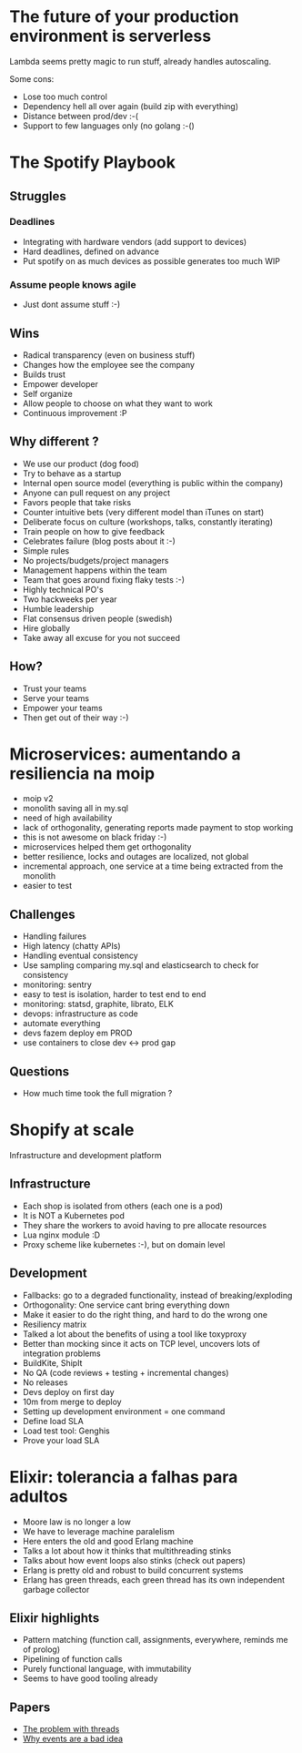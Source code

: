 # The future of your production environment is serverless


Lambda seems pretty magic to run stuff, already handles autoscaling.

Some cons:

* Lose too much control
* Dependency hell all over again (build zip with everything)
* Distance between prod/dev :-(
* Support to few languages only (no golang :-()


# The Spotify Playbook


## Struggles


### Deadlines

* Integrating with hardware vendors (add support to devices)
* Hard deadlines, defined on advance
* Put spotify on as much devices as possible generates too much WIP


### Assume people knows agile

* Just dont assume stuff :-)


## Wins

* Radical transparency (even on business stuff)
* Changes how the employee see the company
* Builds trust
* Empower developer
* Self organize
* Allow people to choose on what they want to work
* Continuous improvement :P


## Why different ?

* We use our product (dog food)
* Try to behave as a startup
* Internal open source model (everything is public within the company)
* Anyone can pull request on any project
* Favors people that take risks
* Counter intuitive bets (very different model than iTunes on start)
* Deliberate focus on culture (workshops, talks, constantly iterating)
* Train people on how to give feedback
* Celebrates failure (blog posts about it :-)
* Simple rules
* No projects/budgets/project managers
* Management happens within the team
* Team that goes around fixing flaky tests :-)
* Highly technical PO's
* Two hackweeks per year
* Humble leadership
* Flat consensus driven people (swedish)
* Hire globally
* Take away all excuse for you not succeed


## How?

* Trust your teams
* Serve your teams
* Empower your teams
* Then get out of their way :-)


# Microservices: aumentando a resiliencia na moip


* moip v2
* monolith saving all in my.sql
* need of high availability
* lack of orthogonality, generating reports made payment to stop working
* this is not awesome on black friday :-)
* microservices helped them get orthogonality
* better resilience, locks and outages are localized, not global
* incremental approach, one service at a time being extracted from the monolith
* easier to test


## Challenges

* Handling failures
* High latency (chatty APIs)
* Handling eventual consistency
* Use sampling comparing my.sql and elasticsearch to check for consistency
* monitoring: sentry
* easy to test is isolation, harder to test end to end
* monitoring: statsd, graphite, librato, ELK
* devops: infrastructure as code
* automate everything
* devs fazem deploy em PROD
* use containers to close dev <-> prod gap


## Questions

* How much time took the full migration ?


# Shopify at scale

Infrastructure and development platform


## Infrastructure

* Each shop is isolated from others (each one is a pod)
* It is NOT a Kubernetes pod
* They share the workers to avoid having to pre allocate resources
* Lua nginx module :D
* Proxy scheme like kubernetes :-), but on domain level


## Development


* Fallbacks: go to a degraded functionality, instead of breaking/exploding
* Orthogonality: One service cant bring everything down
* Make it easier to do the right thing, and hard to do the wrong one
* Resiliency matrix
* Talked a lot about the benefits of using a tool like toxyproxy
* Better than mocking since it acts on TCP level, uncovers lots of integration problems
* BuildKite, ShipIt
* No QA (code reviews + testing + incremental changes)
* No releases
* Devs deploy on first day
* 10m from merge to deploy
* Setting up development environment = one command
* Define load SLA
* Load test tool: Genghis
* Prove your load SLA


# Elixir: tolerancia a falhas para adultos


* Moore law is no longer a low
* We have to leverage machine paralelism
* Here enters the old and good Erlang machine
* Talks a lot about how it thinks that multithreading stinks
* Talks about how event loops also stinks (check out papers)
* Erlang is pretty old and robust to build concurrent systems
* Erlang has green threads, each green thread has its own independent garbage collector


## Elixir highlights

* Pattern matching (function call, assignments, everywhere, reminds me of prolog)
* Pipelining of function calls
* Purely functional language, with immutability
* Seems to have good tooling already


## Papers

* [The problem with threads](http://www.eecs.berkeley.edu/Pubs/TechRpts/2006/EECS-2006-1.pdf)
* [Why events are a bad idea](http://www.cs.berkeley.edu/~brewer/papers/threads-hotos-2003.pdf)
